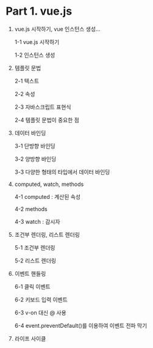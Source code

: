 # Part 1. vue.js

1. vue.js 시작하기, vue 인스턴스 생성… 
    
    1-1 vue.js 시작하기
    
    1-2 인스턴스 생성

2. 템플릿 문법
    
    2-1 텍스트
    
    2-2 속성
    
    2-3 자바스크립트 표현식
    
    2-4 템플릿 문법이 중요한 점

3. 데이터 바인딩

    3-1 단방향 바인딩
    
    3-2 양방향 바인딩
    
    3-3 다양한 형태의 타입에서 데이터 바인딩

4. computed, watch, methods
    
    4-1 computed : 계산된 속성
    
    4-2 methods
    
    4-3 watch : 감시자

5. 조건부 렌더링, 리스트 렌더링
    
    5-1 조건부 렌더링
    
    5-2 리스트 렌더링

6. 이벤트 핸들링
    
    6-1 클릭 이벤트
    
    6-2 키보드 입력 이벤트
    
    6-3 v-on 대신 @ 사용
    
    6-4 event.preventDefault()를 이용하여 이벤트 전파 막기

7. 라이프 사이클